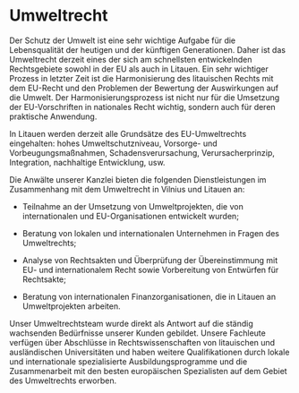 # Umweltrecht

Der Schutz der Umwelt ist eine sehr wichtige Aufgabe für die Lebensqualität der heutigen und der künftigen Generationen. Daher ist das Umweltrecht derzeit eines der sich am schnellsten entwickelnden Rechtsgebiete sowohl in der EU als auch in Litauen. Ein sehr wichtiger Prozess in letzter Zeit ist die Harmonisierung des litauischen Rechts mit dem EU-Recht und den Problemen der Bewertung der Auswirkungen auf die Umwelt. Der Harmonisierungsprozess ist nicht nur für die Umsetzung der EU-Vorschriften in nationales Recht wichtig, sondern auch für deren praktische Anwendung. 

In Litauen werden derzeit alle Grundsätze des EU-Umweltrechts eingehalten: hohes Umweltschutzniveau, Vorsorge- und Vorbeugungsmaßnahmen, Schadensverursachung, Verursacherprinzip, Integration, nachhaltige Entwicklung, usw.

Die Anwälte unserer Kanzlei bieten die folgenden Dienstleistungen im Zusammenhang mit dem Umweltrecht in Vilnius und Litauen an:

- Teilnahme an der Umsetzung von Umweltprojekten, die von internationalen und EU-Organisationen entwickelt wurden;

- Beratung von lokalen und internationalen Unternehmen in Fragen des Umweltrechts;

- Analyse von Rechtsakten und Überprüfung der Übereinstimmung mit EU- und internationalem Recht sowie Vorbereitung von Entwürfen für Rechtsakte;

- Beratung von internationalen Finanzorganisationen, die in Litauen an Umweltprojekten arbeiten.

Unser Umweltrechtsteam wurde direkt als Antwort auf die ständig wachsenden Bedürfnisse unserer Kunden gebildet. Unsere Fachleute verfügen über Abschlüsse in Rechtswissenschaften von litauischen und ausländischen Universitäten und haben weitere Qualifikationen durch lokale und internationale spezialisierte Ausbildungsprogramme und die Zusammenarbeit mit den besten europäischen Spezialisten auf dem Gebiet des Umweltrechts erworben.

